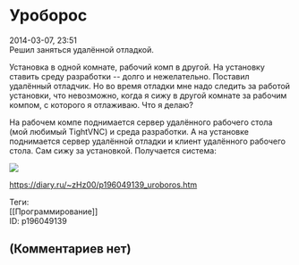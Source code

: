 Уроборос
========

  
2014-03-07, 23:51  
 Решил заняться удалённой отладкой.   
   
 Установка в одной комнате, рабочий комп в другой. На установку ставить среду разработки -- долго и нежелательно. Поставил удалённый отладчик. Но во время отладки мне надо следить за работой установки, что невозможно, когда я сижу в другой комнате за рабочим компом, с которого я отлаживаю. Что я делаю?   
   
 На рабочем компе поднимается сервер удалённого рабочего стола (мой любимый TightVNC) и среда разработки. А на установке поднимается сервер удалённой отладки и клиент удалённого рабочего стола. Сам сижу за установкой. Получается система:   
   
  ![](http://i069.radikal.ru/1403/9c/24be846ffdd3.png)    
  
<https://diary.ru/~zHz00/p196049139_uroboros.htm>  
  
Теги:  
[[Программирование]]  
ID: p196049139  


(Комментариев нет)
------------------